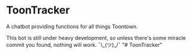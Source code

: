 # ToonTracker

A chatbot providing functions for all things Toontown.

This bot is still under heavy development, so unless there's some miracle commit you found, nothing will work. ¯\\\_(ツ)_/¯
"# ToonTracker" 
